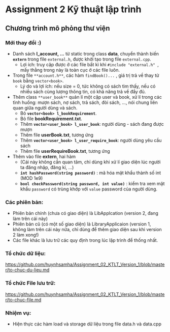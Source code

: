 # Assignment 2 Kỹ thuật lập trình
## Chương trình mô phỏng thư viện

### Mới thay đổi :)
+ Danh sách **l_account, ...** từ static trong class **data**, chuyển thành biến **``extern``** trong file ``external.h``, được khởi tạo trong file ``external.cpp``.
	+ Lợi ích: truy cập được ở các file bất kì khi ``#include "external.h" ``, mấy thằng trong này là toàn cục ở các file luôn.
+ Trong file ``**account.h**``, các hàm ``findBook()...`` , giá trị trả về thay từ ``book`` bằng ``vector<book>``.
	+ Lý do và lợi ích: nếu size = 0, tức không có sách tìm thấy, nếu có nhiều sách cùng lượng thông tin, có khả năng trả về đầy đủ.
+ Thêm class ``**user_book**`` quản lí một cặp user và book, xử lí trong các tình huống: mượn sách, nợ sách, trả sách, đòi sách, ..., nói chung liên quan giữa người dùng và sách.
	+ Bỏ **``vector<book> l_bookRequirement``**. 
	+ Bỏ file **bookRequirement.txt**. 
	+ Thêm **``vector<user_book> l_user_book``**: người dùng - sách đang được mượn
	+ Thêm file **userBook.txt**, tương ứng
	+ Thêm **``vector<user_book> l_user_require_book``**: người dùng yêu cầu sách
	+ Thêm file **userRequireBook.txt**, tương ứng
+ Thêm vào file **extern**, hai hàm 
	+ (Cái này không cần quan tâm, chỉ dùng khi xử lí giao diện lúc người ta đăng nhập, đăng kí, ...)
	+ **``int hashPassword(string password)``** : mã hóa mật khẩu thành số int (MOD 1e9) 
	+ **``bool checkPassword(string password, int value)``** : kiểm tra xem mật khẩu ``password`` có trùng khớp với ``value`` password của người dùng.
	
### Các phiên bản:
+ Phiên bản chính (chưa có giao diện) là LibApplcation (version 2, đang làm trên cái này)
+ Phiên bản cũ (có một số giao diện) là LibraryApplicaion (version 1, không làm trên cái này nữa, chỉ dùng để thêm giao diện sau khi version 2 làm xong!)
+ Các file khác là lưu trữ các quy định trong lúc lập trình để thống nhất.

### Tổ chức dữ liệu: 
https://github.com/huynhsamha/Assignment_02_KTLT_Version_1/blob/master/to-chuc-du-lieu.md

### Tổ chức File lưu trữ:
https://github.com/huynhsamha/Assignment_02_KTLT_Version_1/blob/master/to-chuc-file.md

### Nhiệm vụ:
+ Hiện thực các hàm load và storage dữ liệu trong file data.h và data.cpp


